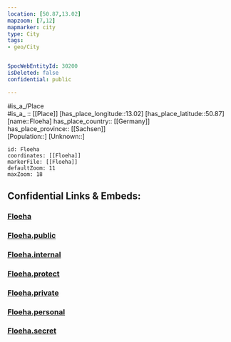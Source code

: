```yaml
---
location: [50.87,13.02] 
mapzoom: [7,12] 
mapmarker: city 
type: City
tags:
- geo/City


SpocWebEntityId: 30200
isDeleted: false
confidential: public

---
```

#is_a_/Place  
#is_a_ :: [[Place]] 
[has_place_longitude::13.02] 
[has_place_latitude::50.87] 
[name::Floeha] 
has_place_country:: [[Germany]]  
has_place_province:: [[Sachsen]]  
[Population::] 
[Unknown::] 


```leaflet
id: Floeha
coordinates: [[Floeha]] 
markerFile: [[Floeha]] 
defaultZoom: 11 
maxZoom: 18
```


## Confidential Links & Embeds: 

### [Floeha](/_Standards/Earth/Continent/Europe/Europe~Central/Germany/Germany~East/Sachsen/counties~Sachsen/Mittelsachsen/cities~Mittelsachsen/Niederwiesa/City/Floeha.md) 

### [Floeha.public](/_public/Earth/Continent/Europe/Europe~Central/Germany/Germany~East/Sachsen/counties~Sachsen/Mittelsachsen/cities~Mittelsachsen/Niederwiesa/City/Floeha.public.md) 

### [Floeha.internal](/_internal/Earth/Continent/Europe/Europe~Central/Germany/Germany~East/Sachsen/counties~Sachsen/Mittelsachsen/cities~Mittelsachsen/Niederwiesa/City/Floeha.internal.md) 

### [Floeha.protect](/_protect/Earth/Continent/Europe/Europe~Central/Germany/Germany~East/Sachsen/counties~Sachsen/Mittelsachsen/cities~Mittelsachsen/Niederwiesa/City/Floeha.protect.md) 

### [Floeha.private](/_private/Earth/Continent/Europe/Europe~Central/Germany/Germany~East/Sachsen/counties~Sachsen/Mittelsachsen/cities~Mittelsachsen/Niederwiesa/City/Floeha.private.md) 

### [Floeha.personal](/_personal/Earth/Continent/Europe/Europe~Central/Germany/Germany~East/Sachsen/counties~Sachsen/Mittelsachsen/cities~Mittelsachsen/Niederwiesa/City/Floeha.personal.md) 

### [Floeha.secret](/_secret/Earth/Continent/Europe/Europe~Central/Germany/Germany~East/Sachsen/counties~Sachsen/Mittelsachsen/cities~Mittelsachsen/Niederwiesa/City/Floeha.secret.md)

